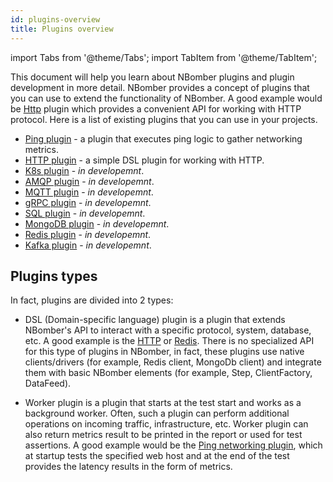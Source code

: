 ```yaml
---
id: plugins-overview
title: Plugins overview
---
```


import Tabs from '@theme/Tabs';
import TabItem from '@theme/TabItem';

This document will help you learn about NBomber plugins and plugin development in more detail. NBomber provides a concept of plugins that you can use to extend the functionality of NBomber. A good example would be [Http](plugins-http) plugin which provides a convenient API for working with HTTP protocol. Here is a list of existing plugins that you can use in your projects.

- [Ping plugin](plugins-ping) - a plugin that executes ping logic to gather networking metrics.
- [HTTP plugin](plugins-http) - a simple DSL plugin for working with HTTP.
- [K8s plugin](plugins-k8s) - *in developemnt*.
- [AMQP plugin](plugins-amqp) - *in developemnt*.
- [MQTT plugin](plugins-mqtt) - *in developemnt*.
- [gRPC plugin](plugins-grpc) - *in developemnt*.
- [SQL plugin](plugins-sql) - *in developemnt*.
- [MongoDB plugin](plugins-mongo) - *in developemnt*.
- [Redis plugin](plugins-redis) - *in developemnt*.
- [Kafka plugin](plugins-kafka) - *in developemnt*.

## Plugins types

In fact, plugins are divided into 2 types:
 - DSL (Domain-specific language) plugin is a plugin that extends NBomber's API to interact with a specific protocol, system, database, etc. A good example is the [HTTP](plugins-http) or [Redis](plugins-redis). There is no specialized API for this type of plugins in NBomber, in fact, these plugins use native clients/drivers (for example, Redis client, MongoDb client) and integrate them with basic NBomber elements (for example, Step, ClientFactory, DataFeed).

 - Worker plugin is a plugin that starts at the test start and works as a background worker. Often, such a plugin can perform additional operations on incoming traffic, infrastructure, etc. Worker plugin can also return metrics result to be printed in the report or used for test assertions. A good example would be the [Ping networking plugin](plugins-ping), which at startup tests the specified web host and at the end of the test provides the latency results in the form of metrics.